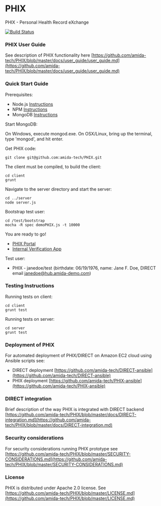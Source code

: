 PHIX
====

PHIX - Personal Health Record eXchange

[![Build Status](https://travis-ci.org/amida-tech/PHIX.png?branch=build-refactoring)](https://travis-ci.org/amida-tech/PHIX)

### PHIX User Guide
See description of PHIX functionality here [https://github.com/amida-tech/PHIX/blob/master/docs/user_guide/user_guide.md](https://github.com/amida-tech/PHIX/blob/master/docs/user_guide/user_guide.md)

### Quick Start Guide

Prerequisites:

- Node.js [Instructions](http://nodejs.org/download/)
- NPM [Instructions](https://npmjs.org/doc/README.html)
- MongoDB [Instructions](http://docs.mongodb.org/manual/installation/)

Start MongoDB:

On Windows, execute mongod.exe.  On OSX/Linux, bring up the terminal, type 'mongod', and hit enter.

Get PHIX code:

    git clone git@github.com:amida-tech/PHIX.git

The client must be compiled, to build the client:

    cd client
    grunt

Navigate to the server directory and start the server:

    cd ../server
    node server.js

Bootstrap test user:

    cd /test/bootstrap
    mocha -R spec demoPHIX.js -t 10000

You are ready to go!

- [PHIX Portal](http://localhost:3001)
- [Internal Verification App](http://localhost:3001/#/verification)

Test user:

- PHIX - janedoe/test (birthdate: 06/19/1976, name: Jane F. Doe, DIRECT email janedoe@hub.amida-demo.com)

### Testing Instructions

Running tests on client:

    cd client
    grunt test

Running tests on server:

    cd server
    grunt test

### Deployment of PHIX
For automated deployment of PHIX/DIRECT on Amazon EC2 cloud using Ansible scripts see: 

- DIRECT deployment [https://github.com/amida-tech/DIRECT-ansible](https://github.com/amida-tech/DIRECT-ansible)
- PHIX deployment [https://github.com/amida-tech/PHIX-ansible](https://github.com/amida-tech/PHIX-ansible)

### DIRECT integration
Brief description of the way PHIX is integrated with DIRECT backend [https://github.com/amida-tech/PHIX/blob/master/docs/DIRECT-integration.md](https://github.com/amida-tech/PHIX/blob/master/docs/DIRECT-integration.md)

### Security considerations
For security considerations running PHIX prototype see [https://github.com/amida-tech/PHIX/blob/master/SECURITY-CONSIDERATIONS.md](https://github.com/amida-tech/PHIX/blob/master/SECURITY-CONSIDERATIONS.md)

### License
PHIX is distributed under Apache 2.0 license. See [https://github.com/amida-tech/PHIX/blob/master/LICENSE.md](https://github.com/amida-tech/PHIX/blob/master/LICENSE.md)
